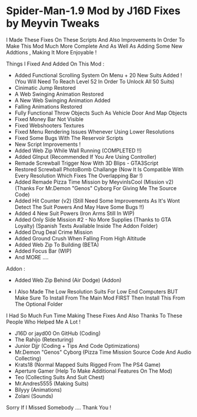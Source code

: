 # Spider-Man-1.9 Mod by J16D Fixes by Meyvin Tweaks
I Made These Fixes On These Scripts And Also Improvements In Order To Make This Mod Much More Complete And As Well As Adding Some New Addtions , Making It More Enjoyable !

Things I Fixed And Added On This Mod :

- Added Functional Scrolling System On Menu + 20 New Suits Added ! (You Will Need To Reach Level 52 In Order To Unlock All 50 Suits)
- Cinimatic Jump Restored
- A Web Swinging Animation Restored
- A New Web Swinging Animation Added
- Falling Animations Restored
- Fully Functional Throw Objects Such As Vehicle Door And Map Objects
- Fixed Money Bar Not Visible
- Fixed Webshooters Textures
- Fixed Menu Rendering Issues Whenever Using Lower Resolutions
- Fixed Some Bugs With The Reservoir Scripts
- New Script Improvements !
- Added Web Zip While Wall Running (COMPLETED !!)
- Added GInput (Recommended If You Are Using Controller)
- Remade Screwball Trigger Now With 3D Blips - GTA3Script 
- Restored Screwball PhotoBomb Challange (Now It Is Compatible With Every Resolution Which Fixes The Overlapping Bar !)
- Added Remade Pizza Time Mission by MeyvinIsCool (Mission v2) (Thanks For Mr.Demon "Genos" Cyborg For Giving Me The Source Code)
- Added Hit Counter (v2) (Still Need Some Improvements As It's Wont Detect The Suit Powers And May Have Some Bugs !!)
- Added 4 New Suit Powers (Iron Arms Still In WIP)
- Added Only Side Mission #2 - No More Supplies (Thanks to GTA Loyalty) (Spanish Texts Available Inside The Addon Folder)
- Added Drug Deal Crime Mission
- Added Ground Crush When Falling From High Altitude
- Added Web Zip To Building (BETA)
- Added Focus Bar (WIP)
- And MORE ....

 Addon :
 
- Added Web Zip Behind (Air Dodge) (Addon)
	
- I Also Made The Low Resolution Suits For Low End Computers BUT Make Sure To Install From The Main Mod FIRST Then Install This From The Optional Folder

I Had So Much Fun Time Making These Fixes And Also Thanks To These People Who Helped Me A Lot !

- J16D or jayd00 On GitHub (Coding)
- The Rahijo (Retexturing)
- Junior Djjr (Coding + Tips And Code Optimizations)
- Mr.Demon "Genos" Cyborg (Pizza Time Mission Source Code And Audio Collecting)
- Krats18 (Normal Mapped Suits Rigged From The PS4 Game)
- Aperture Gamer (Help To Make Additional Features On The Mod)
- Teo (Collecting Suits And Suit Chest)
- Mr.Andres5555 (Making Suits)
- Bilyyy (Animations)
- Zolani (Sounds)

Sorry If I Missed Somebody .... Thank You !
